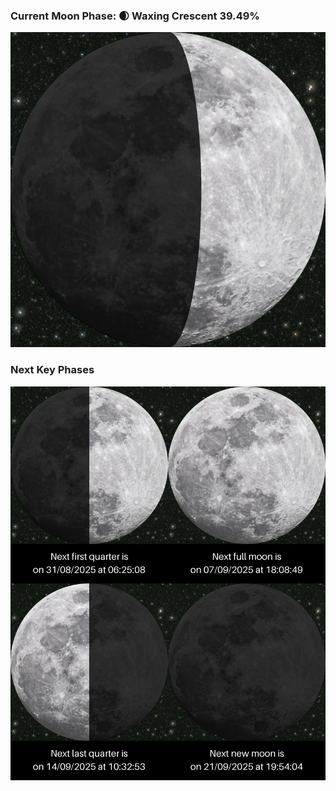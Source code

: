 ### Current Moon Phase: 🌒 Waxing Crescent 39.49%
![Moon Phase](moonphase.png)
### Next Key Phases
![Gallery](gallery.png)